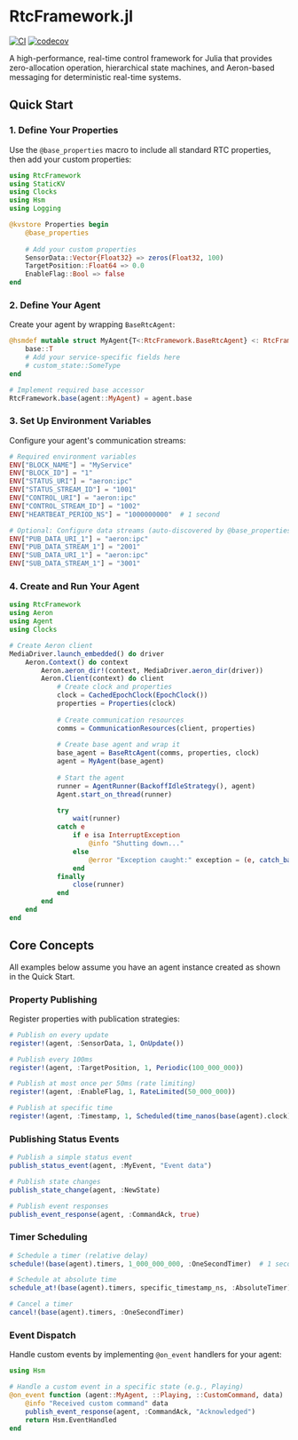 # RtcFramework.jl

[![CI](https://github.com/DarrylGamroth/RtcFramework.jl/actions/workflows/ci.yml/badge.svg)](https://github.com/DarrylGamroth/RtcFramework.jl/actions/workflows/ci.yml)
[![codecov](https://codecov.io/gh/DarrylGamroth/RtcFramework.jl/branch/main/graph/badge.svg)](https://codecov.io/gh/DarrylGamroth/RtcFramework.jl)

A high-performance, real-time control framework for Julia that provides zero-allocation operation, hierarchical state machines, and Aeron-based messaging for deterministic real-time systems.

## Quick Start

### 1. Define Your Properties

Use the `@base_properties` macro to include all standard RTC properties, then add your custom properties:

```julia
using RtcFramework
using StaticKV
using Clocks
using Hsm
using Logging

@kvstore Properties begin
    @base_properties
    
    # Add your custom properties
    SensorData::Vector{Float32} => zeros(Float32, 100)
    TargetPosition::Float64 => 0.0
    EnableFlag::Bool => false
end
```

### 2. Define Your Agent

Create your agent by wrapping `BaseRtcAgent`:

```julia
@hsmdef mutable struct MyAgent{T<:RtcFramework.BaseRtcAgent} <: RtcFramework.AbstractRtcAgent
    base::T
    # Add your service-specific fields here
    # custom_state::SomeType
end

# Implement required base accessor
RtcFramework.base(agent::MyAgent) = agent.base
```

### 3. Set Up Environment Variables

Configure your agent's communication streams:

```julia
# Required environment variables
ENV["BLOCK_NAME"] = "MyService"
ENV["BLOCK_ID"] = "1"
ENV["STATUS_URI"] = "aeron:ipc"
ENV["STATUS_STREAM_ID"] = "1001"
ENV["CONTROL_URI"] = "aeron:ipc"
ENV["CONTROL_STREAM_ID"] = "1002"
ENV["HEARTBEAT_PERIOD_NS"] = "1000000000"  # 1 second

# Optional: Configure data streams (auto-discovered by @base_properties)
ENV["PUB_DATA_URI_1"] = "aeron:ipc"
ENV["PUB_DATA_STREAM_1"] = "2001"
ENV["SUB_DATA_URI_1"] = "aeron:ipc"
ENV["SUB_DATA_STREAM_1"] = "3001"
```

### 4. Create and Run Your Agent

```julia
using RtcFramework
using Aeron
using Agent
using Clocks

# Create Aeron client
MediaDriver.launch_embedded() do driver
    Aeron.Context() do context
        Aeron.aeron_dir!(context, MediaDriver.aeron_dir(driver))
        Aeron.Client(context) do client
            # Create clock and properties
            clock = CachedEpochClock(EpochClock())
            properties = Properties(clock)
            
            # Create communication resources
            comms = CommunicationResources(client, properties)
            
            # Create base agent and wrap it
            base_agent = BaseRtcAgent(comms, properties, clock)
            agent = MyAgent(base_agent)
            
            # Start the agent
            runner = AgentRunner(BackoffIdleStrategy(), agent)
            Agent.start_on_thread(runner)

            try
                wait(runner)
            catch e
                if e isa InterruptException
                    @info "Shutting down..."
                else
                    @error "Exception caught:" exception = (e, catch_backtrace())
                end
            finally
                close(runner)
            end
        end
    end
end
```

## Core Concepts

All examples below assume you have an agent instance created as shown in the Quick Start.

### Property Publishing

Register properties with publication strategies:

```julia
# Publish on every update
register!(agent, :SensorData, 1, OnUpdate())

# Publish every 100ms
register!(agent, :TargetPosition, 1, Periodic(100_000_000))

# Publish at most once per 50ms (rate limiting)
register!(agent, :EnableFlag, 1, RateLimited(50_000_000))

# Publish at specific time
register!(agent, :Timestamp, 1, Scheduled(time_nanos(base(agent).clock) + 1_000_000_000))
```

### Publishing Status Events

```julia
# Publish a simple status event
publish_status_event(agent, :MyEvent, "Event data")

# Publish state changes
publish_state_change(agent, :NewState)

# Publish event responses
publish_event_response(agent, :CommandAck, true)
```

### Timer Scheduling

```julia
# Schedule a timer (relative delay)
schedule!(base(agent).timers, 1_000_000_000, :OneSecondTimer)  # 1 second from now

# Schedule at absolute time
schedule_at!(base(agent).timers, specific_timestamp_ns, :AbsoluteTimer)

# Cancel a timer
cancel!(base(agent).timers, :OneSecondTimer)
```

### Event Dispatch

Handle custom events by implementing `@on_event` handlers for your agent:

```julia
using Hsm

# Handle a custom event in a specific state (e.g., Playing)
@on_event function (agent::MyAgent, ::Playing, ::CustomCommand, data)
    @info "Received custom command" data
    publish_event_response(agent, :CommandAck, "Acknowledged")
    return Hsm.EventHandled
end
```
